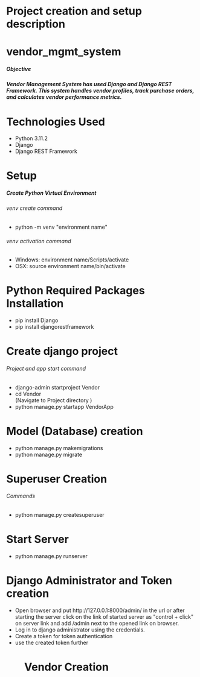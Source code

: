 <h1>Project creation and setup description</h1>

# vendor_mgmt_system

<h5>Objective<h5>
Vendor Management System has used Django and Django REST Framework. This system handles vendor profiles, track purchase orders, and calculates vendor performance metrics.

# Technologies Used

<ul>
<li>Python 3.11.2</li>
<li>Django</li>
<li>Django REST Framework</li>
</ul>

# Setup

<h5>Create Python Virtual Environment</h5>
<h6>venv create command</h6>
<ul>
<li> python -m venv "environment name"</li>
</ul>
<h6>venv activation command</h6>
<ul>
<li> Windows: environment name/Scripts/activate </li>
<li> OSX: source environment name/bin/activate </li>
</ul>

# Python Required Packages Installation

<ul>
<li>pip install Django</li>
<li>pip install djangorestframework</li>
</ul>

# Create django project

<h6>Project and app start command</h6>
<ul>
<li>django-admin startproject Vendor</li>
<li> cd Vendor </li>  (Navigate to Project directory )
<li>python manage.py startapp VendorApp</li>
</ul>

# Model (Database) creation

<ul>
<li>python manage.py makemigrations</li>
<li>python manage.py migrate</li>
</ul>

# Superuser Creation

<h6>Commands</h6>
<ul>
<li>python manage.py createsuperuser</li>
</ul>

# Start Server

<ul><li>python manage.py runserver</li></ul>

# Django Administrator and Token creation

<ul>
<li>Open browser and put http://127.0.0.1:8000/admin/ in the url or after starting the server click on the link of started server as "control + click" on server link and add /admin next to the opened link on browser.</li>
<li>Log in to django administrator using the credentials.</li>
<li>Create a token for token authentication</li>
<li>use the created token further</li>
<ul>

# Vendor Creation
